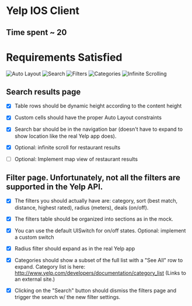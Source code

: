 # Yelp IOS Client

## Time spent ~ 20

# Requirements Satisfied

![Auto Layout](https://dl.dropboxusercontent.com/u/42075244/autolayout.gif)
![Search](https://dl.dropboxusercontent.com/u/42075244/search.gif)
![Filters](https://dl.dropboxusercontent.com/u/42075244/filter.gif)
![Categories](https://dl.dropboxusercontent.com/u/42075244/categories.gif)
![Infinite Scrolling](https://dl.dropboxusercontent.com/u/42075244/infinite_scrolling.gif)

## Search results page

- [x] Table rows should be dynamic height according to the content height

- [x] Custom cells should have the proper Auto Layout constraints

- [x] Search bar should be in the navigation bar (doesn't have to expand to show location like the real Yelp app does).

- [x] Optional: infinite scroll for restaurant results

- [ ] Optional: Implement map view of restaurant results

## Filter page. Unfortunately, not all the filters are supported in the Yelp API.

- [x] The filters you should actually have are: category, sort (best match, distance, highest rated), radius (meters), deals (on/off).

- [x] The filters table should be organized into sections as in the mock.

- [x] You can use the default UISwitch for on/off states. Optional: implement a custom switch

- [x] Radius filter should expand as in the real Yelp app

- [x] Categories should show a subset of the full list with a "See All" row to expand. Category list is here: http://www.yelp.com/developers/documentation/category_list (Links to an external site.)

- [x] Clicking on the "Search" button should dismiss the filters page and trigger the search w/ the new filter settings.
